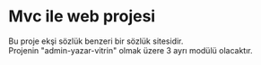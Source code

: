 
<h1>Mvc ile web projesi</h1>
Bu proje ekşi sözlük benzeri bir sözlük sitesidir.
<br>
Projenin "admin-yazar-vitrin" olmak üzere 3 ayrı modülü olacaktır.
